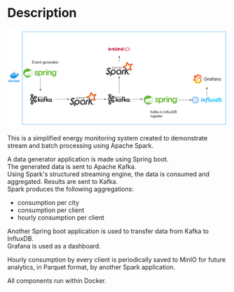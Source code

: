 # Description

![Screenshot](Architecture%20diagram.png)

This is a simplified energy monitoring system created to demonstrate stream and batch processing using Apache Spark.

A data generator application is made using Spring boot.  
The generated data is sent to Apache Kafka.  
Using Spark's structured streaming engine, the data is consumed and aggregated. Results are sent to Kafka.  
Spark produces the following aggregations:
- consumption per city
- consumption per client
- hourly consumption per client

Another Spring boot application is used to transfer data from Kafka to InfluxDB.  
Grafana is used as a dashboard.  

Hourly consumption by every client is periodically saved to MinIO for future analytics, in Parquet format, by another Spark application.

All components run within Docker.
